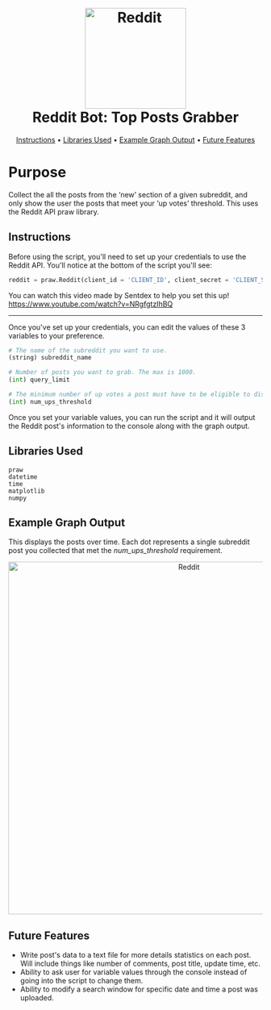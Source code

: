 <h1 align="center">
  <br>
  <img src="https://raw.githubusercontent.com/tinyqubit/RedditBot_TopPosts/master/Images/Reddit_Logo.png" alt="Reddit" width="200">
  </br>
  Reddit Bot: Top Posts Grabber
  <br>
</h1>

<p align="center">
  <a href="#instructions">Instructions</a> •
  <a href="#libraries-used">Libraries Used</a> •
  <a href="#example-graph-output">Example Graph Output</a> •
  <a href="#future-features">Future Features</a>
</p>

# Purpose
Collect the all the posts from the ‘new’ section of a given subreddit, and only show the user the posts that meet your ‘up votes’ threshold. This uses the Reddit API praw library.

## Instructions
Before using the script, you'll need to set up your credentials to use the Reddit API. You'll notice at the bottom of the script you'll see:
```python
reddit = praw.Reddit(client_id = 'CLIENT_ID', client_secret = 'CLIENT_SECRET', username = 'USERNAME', password = 'PASSWORD', user_agent = 'USER_AGENT')
```
You can watch this video made by Sentdex to help you set this up!
https://www.youtube.com/watch?v=NRgfgtzIhBQ

<hr>

Once you've set up your credentials, you can edit the values of these 3 variables to your preference.
```python
# The name of the subreddit you want to use.
(string) subreddit_name

# Number of posts you want to grab. The max is 1000.
(int) query_limit

# The minimum number of up votes a post must have to be eligible to display on graph.
(int) num_ups_threshold
```

Once you set your variable values, you can run the script and it will output the Reddit post's information to the console along with the graph output.

## Libraries Used
```
praw
datetime
time
matplotlib
numpy
```

## Example Graph Output
This displays the posts over time. Each dot represents a single subreddit post you collected that met the *num_ups_threshold* requirement.
<p align="center">
<img src="https://raw.githubusercontent.com/tinyqubit/RedditBot_TopPosts/master/Images/Example_Plot_1.png" alt="Reddit" width="700">
</p>

## Future Features
- Write post's data to a text file for more details statistics on each post. Will include things like number of comments, post title, update time, etc.
- Ability to ask user for variable values through the console instead of going into the script to change them.
- Ability to modify a search window for specific date and time a post was uploaded.
